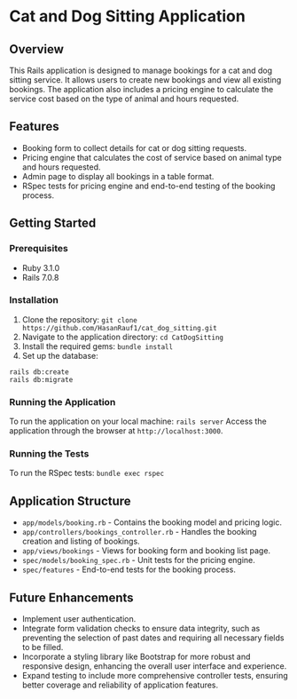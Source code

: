 # Cat and Dog Sitting Application

## Overview
This Rails application is designed to manage bookings for a cat and dog sitting service. It allows users to create new bookings and view all existing bookings. The application also includes a pricing engine to calculate the service cost based on the type of animal and hours requested.

## Features
- Booking form to collect details for cat or dog sitting requests.
- Pricing engine that calculates the cost of service based on animal type and hours requested.
- Admin page to display all bookings in a table format.
- RSpec tests for pricing engine and end-to-end testing of the booking process.

## Getting Started

### Prerequisites
- Ruby 3.1.0
- Rails 7.0.8

### Installation
1. Clone the repository:
```git clone https://github.com/HasanRauf1/cat_dog_sitting.git```
2. Navigate to the application directory:
```cd CatDogSitting```
3. Install the required gems:
```bundle install```
4. Set up the database:
```
rails db:create
rails db:migrate
```

### Running the Application
To run the application on your local machine:
```rails server```
Access the application through the browser at `http://localhost:3000`.

### Running the Tests
To run the RSpec tests:
```bundle exec rspec```

## Application Structure

- `app/models/booking.rb` - Contains the booking model and pricing logic.
- `app/controllers/bookings_controller.rb` - Handles the booking creation and listing of bookings.
- `app/views/bookings` - Views for booking form and booking list page.
- `spec/models/booking_spec.rb` - Unit tests for the pricing engine.
- `spec/features` - End-to-end tests for the booking process.

## Future Enhancements
- Implement user authentication.
- Integrate form validation checks to ensure data integrity, such as preventing the selection of past dates and requiring all necessary fields to be filled.
- Incorporate a styling library like Bootstrap for more robust and responsive design, enhancing the overall user interface and experience.
- Expand testing to include more comprehensive controller tests, ensuring better coverage and reliability of application features.
